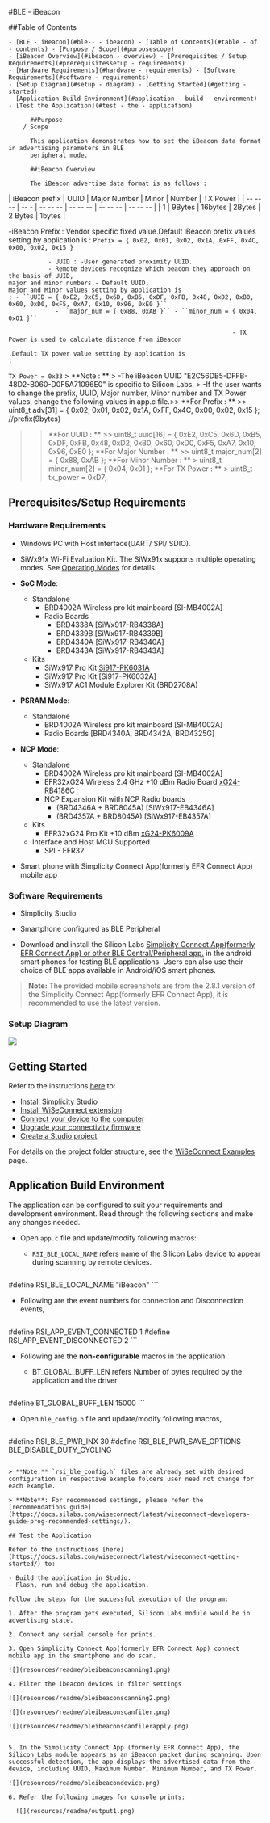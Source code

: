 #BLE - iBeacon

##Table of Contents

    - [BLE - iBeacon](#ble-- - ibeacon) - [Table of Contents](#table - of - contents) - [Purpose / Scope](#purposescope)
    - [iBeacon Overview](#ibeacon - overview) - [Prerequisites / Setup Requirements](#prerequisitessetup - requirements)
    - [Hardware Requirements](#hardware - requirements) - [Software Requirements](#software - requirements)
    - [Setup Diagram](#setup - diagram) - [Getting Started](#getting - started)
    - [Application Build Environment](#application - build - environment)
    - [Test the Application](#test - the - application)

          ##Purpose
        / Scope

          This application demonstrates how to set the iBeacon data format in advertising parameters in BLE
          peripheral mode.

          ##iBeacon Overview

          The iBeacon advertise data format is as follows :

  | iBeacon prefix | UUID | Major Number | Minor | Number | TX Power |
  | -- -- -- | -- - | -- -- -- | -- -- -- | -- -- -- | -- -- -- | | 1 | 9Bytes | 16bytes | 2Bytes | 2 Bytes | 1bytes |

  -iBeacon Prefix : Vendor specific fixed value.Default iBeacon prefix values setting by application is :
   ``Prefix = { 0x02, 0x01, 0x02, 0x1A, 0xFF, 0x4C, 0x00, 0x02, 0x15 }``

               - UUID : -User generated proximity UUID.
               - Remote devices recognize which beacon they approach on the basis of UUID,
    major and minor numbers.- Default UUID,
    Major and Minor values setting by application is
    : - ``UUID = { 0xE2, 0xC5, 0x6D, 0xB5, 0xDF, 0xFB, 0x48, 0xD2, 0xB0, 0x60, 0xD0, 0xF5, 0xA7, 0x10, 0x96, 0xE0 }``
                 - ``major_num = { 0x88, 0xAB }`` - ``minor_num = { 0x04, 0x01 }``

                                                                  - TX Power is used to calculate distance from iBeacon
                                                                      .Default TX power value setting by application is
    :
   `TX Power = 0x33`
                > **Note : ** > -The iBeacon UUID "E2C56DB5-DFFB-48D2-B060-D0F5A71096E0" is specific to Silicon Labs.
                > -If the user wants to change the prefix,
    UUID, Major number, Minor number and TX Power values,
    change the following values in app.c file.>> **For Prefix
    : ** >> uint8_t adv[31]            = { 0x02, 0x01, 0x02, 0x1A, 0xFF, 0x4C, 0x00, 0x02, 0x15 }; //prefix(9bytes)
>> **For UUID : ** >> uint8_t uuid[16] = { 0xE2, 0xC5, 0x6D, 0xB5, 0xDF, 0xFB, 0x48, 0xD2,
                                           0xB0, 0x60, 0xD0, 0xF5, 0xA7, 0x10, 0x96, 0xE0 };
>> **For Major Number : ** >> uint8_t major_num[2] = { 0x88, 0xAB };
>> **For Minor Number : ** > uint8_t minor_num[2]  = { 0x04, 0x01 };
>> **For TX Power : ** > uint8_t tx_power          = 0xD7;

## Prerequisites/Setup Requirements

### Hardware Requirements

- Windows PC with Host interface(UART/ SPI/ SDIO).
- SiWx91x Wi-Fi Evaluation Kit. The SiWx91x supports multiple operating modes. See [Operating Modes]() for details.
- **SoC Mode**:
  - Standalone
    - BRD4002A Wireless pro kit mainboard [SI-MB4002A]
    - Radio Boards 
  	  - BRD4338A [SiWx917-RB4338A]
      - BRD4339B [SiWx917-RB4339B]
  	  - BRD4340A [SiWx917-RB4340A]
      - BRD4343A [SiWx917-RB4343A]
  - Kits
  	- SiWx917 Pro Kit [Si917-PK6031A](https://www.silabs.com/development-tools/wireless/wi-fi/siwx917-pro-kit?tab=overview)
  	- SiWx917 Pro Kit [Si917-PK6032A]
    - SiWx917 AC1 Module Explorer Kit (BRD2708A)
- **PSRAM Mode**:
  - Standalone
    - BRD4002A Wireless pro kit mainboard [SI-MB4002A]  
    - Radio Boards [BRD4340A, BRD4342A, BRD4325G]  	
- **NCP Mode**:
  - Standalone
    - BRD4002A Wireless pro kit mainboard [SI-MB4002A]
    - EFR32xG24 Wireless 2.4 GHz +10 dBm Radio Board [xG24-RB4186C](https://www.silabs.com/development-tools/wireless/xg24-rb4186c-efr32xg24-wireless-gecko-radio-board?tab=overview)
    - NCP Expansion Kit with NCP Radio boards
      - (BRD4346A + BRD8045A) [SiWx917-EB4346A]
      - (BRD4357A + BRD8045A) [SiWx917-EB4357A]
  - Kits
  	- EFR32xG24 Pro Kit +10 dBm [xG24-PK6009A](https://www.silabs.com/development-tools/wireless/efr32xg24-pro-kit-10-dbm?tab=overview)
  - Interface and Host MCU Supported
    - SPI - EFR32 

- Smart phone with Simplicity Connect App(formerly EFR Connect App) mobile app

### Software Requirements

- Simplicity Studio
- Smartphone configured as BLE Peripheral

- Download and install the Silicon Labs [Simplicity Connect App(formerly EFR Connect App) or other BLE Central/Peripheral app.](https://www.silabs.com/developers/simplicity-connect-mobile-app ) in the android smart phones for testing BLE applications. Users can also use their choice of BLE apps available in Android/iOS smart phones.

> **Note:** The provided mobile screenshots are from the 2.8.1 version of the Simplicity Connect App(formerly EFR Connect App), it is recommended to use the latest version.

### Setup Diagram

![](resources/readme/ble_ibeacon_soc_ncp.png)
  
## Getting Started

Refer to the instructions [here](https://docs.silabs.com/wiseconnect/latest/wiseconnect-getting-started/) to:

- [Install Simplicity Studio](https://docs.silabs.com/wiseconnect/latest/wiseconnect-developers-guide-developing-for-silabs-hosts/#install-simplicity-studio)
- [Install WiSeConnect extension](https://docs.silabs.com/wiseconnect/latest/wiseconnect-developers-guide-developing-for-silabs-hosts/#install-the-wi-se-connect-extension)
- [Connect your device to the computer](https://docs.silabs.com/wiseconnect/latest/wiseconnect-developers-guide-developing-for-silabs-hosts/#connect-si-wx91x-to-computer)
- [Upgrade your connectivity firmware ](https://docs.silabs.com/wiseconnect/latest/wiseconnect-developers-guide-developing-for-silabs-hosts/#update-si-wx91x-connectivity-firmware)
- [Create a Studio project ](https://docs.silabs.com/wiseconnect/latest/wiseconnect-developers-guide-developing-for-silabs-hosts/#create-a-project)

For details on the project folder structure, see the [WiSeConnect Examples](https://docs.silabs.com/wiseconnect/latest/wiseconnect-examples/#example-folder-structure) page.

## Application Build Environment

The application can be configured to suit your requirements and development environment. Read through the following sections and make any changes needed.

- Open `app.c` file and update/modify following macros:

  - `RSI_BLE_LOCAL_NAME` refers name of the Silicon Labs device to appear during scanning by remote devices.

     ```c
#define RSI_BLE_LOCAL_NAME "iBeacon"
    ```

  - Following are the event numbers for connection and Disconnection events,

    ```c
#define RSI_APP_EVENT_CONNECTED    1
#define RSI_APP_EVENT_DISCONNECTED 2
    ```

- Following are the **non-configurable** macros in the application.

  - BT_GLOBAL_BUFF_LEN refers Number of bytes required by the application and the driver

    ```c
#define BT_GLOBAL_BUFF_LEN 15000
    ```

- Open `ble_config.h` file and update/modify following macros,

  ```c
#define RSI_BLE_PWR_INX          30
#define RSI_BLE_PWR_SAVE_OPTIONS BLE_DISABLE_DUTY_CYCLING
  ```  

  > **Note:** `rsi_ble_config.h` files are already set with desired configuration in respective example folders user need not change for each example.

> **Note**: For recommended settings, please refer the [recommendations guide](https://docs.silabs.com/wiseconnect/latest/wiseconnect-developers-guide-prog-recommended-settings/).

## Test the Application

Refer to the instructions [here](https://docs.silabs.com/wiseconnect/latest/wiseconnect-getting-started/) to:

- Build the application in Studio.
- Flash, run and debug the application.

Follow the steps for the successful execution of the program:

1. After the program gets executed, Silicon Labs module would be in advertising state.

2. Connect any serial console for prints.

3. Open Simplicity Connect App(formerly EFR Connect App) connect mobile app in the smartphone and do scan.

![](resources/readme/bleibeaconscanning1.png)

4. Filter the ibeacon devices in filter settings

![](resources/readme/bleibeaconscanning2.png)

![](resources/readme/bleibeaconscanfiler.png)

![](resources/readme/bleibeaconscanfilerapply.png)


5. In the Simplicity Connect App (formerly EFR Connect App), the Silicon Labs module appears as an iBeacon packet during scanning. Upon successful detection, the app displays the advertised data from the device, including UUID, Maximum Number, Minimum Number, and TX Power.

![](resources/readme/bleibeacondevice.png)

6. Refer the following images for console prints:

    ![](resources/readme/output1.png)

